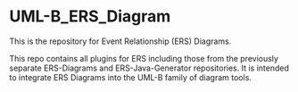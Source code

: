 UML-B_ERS_Diagram
===========

This is the repository for Event Relationship (ERS) Diagrams.

This repo contains all plugins for ERS including those from the previously separate ERS-Diagrams and ERS-Java-Generator repositories. It is intended to integrate ERS Diagrams into the UML-B family of diagram tools.

